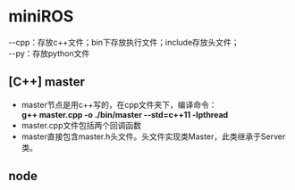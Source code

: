 # miniROS
--cpp：存放c++文件；bin下存放执行文件；include存放头文件；  
--py：存放python文件
## [C++] master
- master节点是用c++写的，在cpp文件夹下，编译命令：  
**g++ master.cpp -o ./bin/master --std=c++11 -lpthread**  
- master.cpp文件包括两个回调函数
- master直接包含master.h头文件。头文件实现类Master，此类继承于Server类。

## node